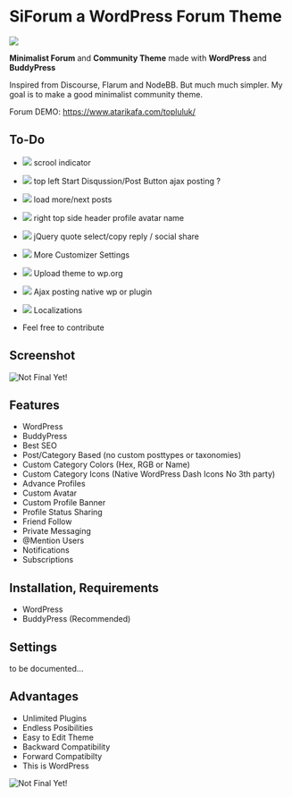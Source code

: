 # SiForum a WordPress Forum Theme 
![](https://img.shields.io/badge/Status-Under_Development-orange.svg)

**Minimalist Forum** and **Community Theme** made with **WordPress** and **BuddyPress**

Inspired from Discourse, Flarum and NodeBB. 
But much much simpler. My goal is to make a good minimalist community theme.



Forum DEMO: https://www.atarikafa.com/topluluk/

## To-Do

- ![](https://img.shields.io/badge/Status-Adding-228B22.svg) scrool indicator
- ![](https://img.shields.io/badge/Status-Adding-228B22.svg) top left Start Disqussion/Post Button ajax posting ?
- ![](https://img.shields.io/badge/Status-Adding-228B22.svg) load more/next posts
- ![](https://img.shields.io/badge/Status-Adding-228B22.svg) right top side header profile avatar name 
- ![](https://img.shields.io/badge/Status-Adding-228B22.svg) jQuery quote select/copy reply  / social share
- ![](https://img.shields.io/badge/Status-Maybe-FF8C00.svg) More Customizer Settings 
- ![](https://img.shields.io/badge/Status-Maybe-FF8C00.svg) Upload theme to wp.org 
- ![](https://img.shields.io/badge/Status-Maybe-FF8C00.svg) Ajax posting native wp or plugin 
- ![](https://img.shields.io/badge/Status-Maybe-FF8C00.svg) Localizations

- Feel free to contribute

## Screenshot

![Not Final Yet!](https://raw.githubusercontent.com/sinanisler/SiForum/main/img/SiForum-v3.png)

## Features
 
- WordPress
- BuddyPress
- Best SEO 
- Post/Category Based (no custom posttypes or taxonomies)
- Custom Category Colors (Hex, RGB or Name)
- Custom Category Icons (Native WordPress Dash Icons No 3th party)
- Advance Profiles
- Custom Avatar
- Custom Profile Banner
- Profile Status Sharing 
- Friend Follow
- Private Messaging
- @Mention Users
- Notifications
- Subscriptions


## Installation, Requirements

- WordPress
- BuddyPress (Recommended)


## Settings
to be documented...



## Advantages
- Unlimited Plugins
- Endless Posibilities 
- Easy to Edit Theme
- Backward Compatibility
- Forward Compatibilty
- This is WordPress 

![Not Final Yet!](https://raw.githubusercontent.com/sinanisler/SiForum/main/img/gigi.gif)
